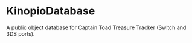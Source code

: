 # KinopioDatabase
A public object database for Captain Toad Treasure Tracker (Switch and 3DS ports).
